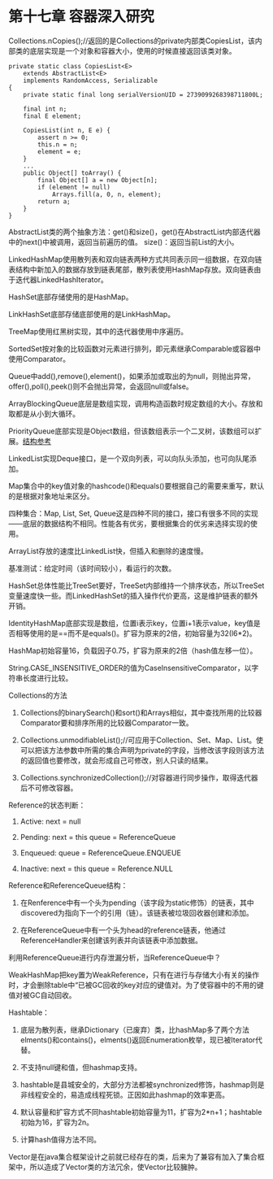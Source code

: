 # 第十七章 容器深入研究 #

Collections.nCopies();//返回的是Collections的private内部类CopiesList，该内部类的底层实现是一个对象和容器大小，使用的时候直接返回该类对象。 

    private static class CopiesList<E>
        extends AbstractList<E>
        implements RandomAccess, Serializable
    {
        private static final long serialVersionUID = 2739099268398711800L;

        final int n;
        final E element;

        CopiesList(int n, E e) {
            assert n >= 0;
            this.n = n;
            element = e;
        }
        ...
        public Object[] toArray() {
            final Object[] a = new Object[n];
            if (element != null)
                Arrays.fill(a, 0, n, element);
            return a;
        }
    }

AbstractList类的两个抽象方法：get()和size()，get()在AbstractList内部迭代器中的next()中被调用，返回当前遍历的值。
size()：返回当前List的大小。

LinkedHashMap使用散列表和双向链表两种方式共同表示同一组数据，在双向链表结构中新加入的数据存放到链表尾部，散列表使用HashMap存放。双向链表由于迭代器LinkedHashIterator。

HashSet底部存储使用的是HashMap。

LinkHashSet底部存储底部使用的是LinkHashMap。

TreeMap使用红黑树实现，其中的迭代器使用中序遍历。

SortedSet按对象的比较函数对元素进行排列，即元素继承Comparable或容器中使用Comparator。

Queue中add(),remove(),element()，如果添加或取出的为null，则抛出异常，offer(),poll(),peek()则不会抛出异常，会返回null或false。

ArrayBlockingQueue底层是数组实现，调用构造函数时规定数组的大小。存放和取都是从小到大循环。

PriorityQueue底部实现是Object数组，但该数组表示一个二叉树，该数组可以扩展。[结构参考](https://www.cnblogs.com/Elliott-Su-Faith-change-our-life/p/7472265.html) 

LinkedList实现Deque接口，是一个双向列表，可以向队头添加，也可向队尾添加。

Map集合中的key值对象的hashcode()和equals()要根据自己的需要来重写，默认的是根据对象地址来区分。

四种集合：Map,	List, Set, Queue这是四种不同的接口，接口有很多不同的实现——底层的数据结构不相同。性能各有优劣，要根据集合的优劣来选择实现的使用。

ArrayList存放的速度比LinkedList快，但插入和删除的速度慢。

基准测试：给定时间（该时间较小），看运行的次数。

HashSet总体性能比TreeSet要好，TreeSet内部维持一个排序状态，所以TreeSet变量速度快一些。而LinkedHashSet的插入操作代价更高，这是维护链表的额外开销。

IdentityHashMap底部实现是数组，位置i表示key，位置i+1表示value，key值是否相等使用的是==而不是equals()。扩容为原来的2倍，初始容量为32(l6*2)。

HashMap初始容量16，负载因子0.75，扩容为原来的2倍（hash值左移一位）。

String.CASE_INSENSITIVE_ORDER的值为CaseInsensitiveComparator，以字符串长度进行比较。


Collections的方法
	
1. Collections的binarySearch()和sort()和Arrays相似，其中查找所用的比较器Comparator要和排序所用的比较器Comparator一致。

2. Collections.unmodifiableList();//可应用于Collection、Set、Map、List。使可以把该方法参数中所需的集合声明为private的字段，当修改该字段则该方法的返回值也要修改，就会形成自己可修改，别人只读的结果。

3. Collections.synchronizedCollection();//对容器进行同步操作，取得迭代器后不可修改容器。

Reference的状态判断：

1. Active: next = null
	
2. Pending: next = this   queue = ReferenceQueue

3. Enqueued: queue = ReferenceQueue.ENQUEUE
	
4. Inactive: next = this   queue = Reference.NULL

Reference和ReferenceQueue结构：  

1. 在Renference中有一个头为pending（该字段为static修饰）的链表，其中discovered为指向下一个的引用（链）。该链表被垃圾回收器创建和添加。
	
2. 在ReferenceQueue中有一个头为head的reference链表，他通过ReferenceHandler来创建该列表并向该链表中添加数据。

利用ReferenceQueue进行内存泄漏分析，当ReferenceQueue中？

WeakHashMap把key置为WeakReference，只有在进行与存储大小有关的操作时，才会删除table中“已被GC回收的key对应的键值对。为了使容器中的不用的键值对被GC自动回收。

Hashtable：

1. 底层为散列表，继承Dictionary（已废弃）类，比hashMap多了两个方法elments()和contains()，elments()返回Enumeration枚举，现已被Iterator代替。

2. 不支持null键和值，但hashmap支持。

3. hashtable是县城安全的，大部分方法都被synchronized修饰，hashmap则是非线程安全的，易造成线程死锁。正因如此hashmap的效率更高。

4. 默认容量和扩容方式不同hashtable初始容量为11，扩容为2*n+1；hashtable初始为16，扩容为2n。

5. 计算hash值得方法不同。

Vector是在java集合框架设计之前就已经存在的类，后来为了兼容有加入了集合框架中，所以造成了Vector类的方法冗余，使Vector比较臃肿。

	





